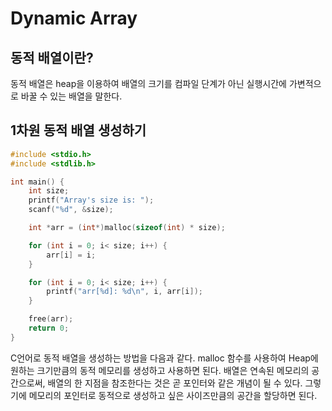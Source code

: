 # Dynamic Array

## 동적 배열이란?

동적 배열은 heap을 이용하여 배열의 크기를 컴파일 단계가 아닌 실행시간에 가변적으로 바꿀 수 있는 배열을 말한다.

## 1차원 동적 배열 생성하기
 
```C
#include <stdio.h>
#include <stdlib.h>

int main() {
    int size;
    printf("Array's size is: ");
    scanf("%d", &size);

    int *arr = (int*)malloc(sizeof(int) * size);

    for (int i = 0; i< size; i++) {
        arr[i] = i;
    }

    for (int i = 0; i< size; i++) {
        printf("arr[%d]: %d\n", i, arr[i]);
    }

    free(arr);
    return 0;
}
```

C언어로 동적 배열을 생성하는 방법을 다음과 같다. malloc 함수를 사용하여 Heap에 원하는 크기만큼의 동적 메모리를 생성하고 사용하면 된다. 배열은 연속된 메모리의 공간으로써, 배열의 한 지점을 참조한다는 것은 곧 포인터와 같은 개념이 될 수 있다. 그렇기에 메모리의 포인터로 동적으로 생성하고 싶은 사이즈만큼의 공간을 할당하면 된다.

